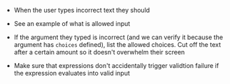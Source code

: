 - When the user types incorrect text they should

- See an example of what is allowed input
- If the argument they typed is incorrect (and we can verify it because the argument has `choices` defined), list the allowed choices. Cut off the text after a certain amount so it doesn't overwhelm their screen

- Make sure that expressions don't accidentally trigger validtion failure if the expression evaluates into valid input
